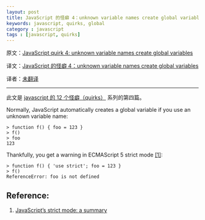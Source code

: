 ```yaml
---
layout: post  
title: JavaScript 的怪癖 4：unknown variable names create global variables  
keywords: javascript, quirks, global 
category : javascript  
tags : [javascript, quirks]
---
```


原文：[JavaScript quirk 4: unknown variable names create global variables](http://www.2ality.com/2013/04/quirk-automatic-globals.html)

译文：[JavaScript 的怪癖 4：unknown variable names create global variables](https://github.com/justjavac/justjavac.github.com/blob/master/_posts/translation/12-javascript-quirk-4-unknown-variable-names-create-global-variables.md)

译者：[未翻译]()

----------------------------------------------------

此文是 [javascript 的 12 个怪癖（quirks）](http://justjavac.com/javascript/2013/04/08/12-javascript-quirks.html) 系列的第四篇。

Normally, JavaScript automatically creates a global variable if you use an unknown variable name:

    > function f() { foo = 123 }
    > f()
    > foo
    123

Thankfully, you get a warning in ECMAScript 5 strict mode [\[1\]][1]:

    > function f() { 'use strict'; foo = 123 }
    > f()
    ReferenceError: foo is not defined

## Reference:

1. [JavaScript’s strict mode: a summary][1]

[1]: http://www.2ality.com/2011/01/javascripts-strict-mode-summary.html "JavaScript’s strict mode: a summary"
